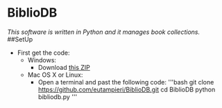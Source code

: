 # BiblioDB
*This software is written in Python and it manages book collections.*
##SetUp
- First get the code:
	* Windows:
		* Download [this ZIP](https://github.com/eutampieri/BiblioDB/archive/master.zip)
	* Mac OS X or Linux:
		* Open a terminal and past the following code:
			'''bash
			git clone https://github.com/eutampieri/BiblioDB.git
			cd BiblioDB
			python bibliodb.py
			'''